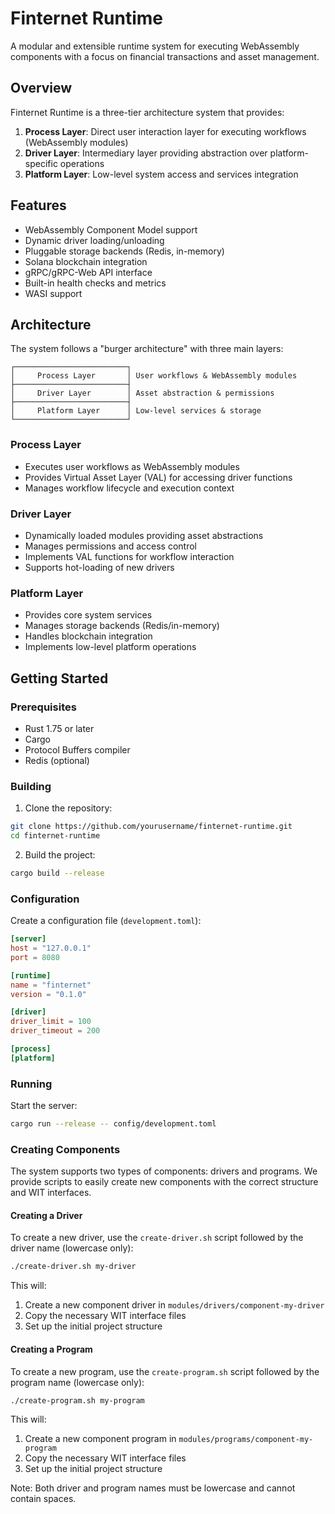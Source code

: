 # Finternet Runtime

A modular and extensible runtime system for executing WebAssembly components with a focus on financial transactions and asset management.

## Overview

Finternet Runtime is a three-tier architecture system that provides:

1. **Process Layer**: Direct user interaction layer for executing workflows (WebAssembly modules)
2. **Driver Layer**: Intermediary layer providing abstraction over platform-specific operations
3. **Platform Layer**: Low-level system access and services integration

## Features

- WebAssembly Component Model support
- Dynamic driver loading/unloading
- Pluggable storage backends (Redis, in-memory)
- Solana blockchain integration
- gRPC/gRPC-Web API interface
- Built-in health checks and metrics
- WASI support

## Architecture

The system follows a "burger architecture" with three main layers:

```
┌─────────────────────────┐
│     Process Layer       │ User workflows & WebAssembly modules
├─────────────────────────┤
│     Driver Layer        │ Asset abstraction & permissions
├─────────────────────────┤
│     Platform Layer      │ Low-level services & storage
└─────────────────────────┘
```

### Process Layer
- Executes user workflows as WebAssembly modules
- Provides Virtual Asset Layer (VAL) for accessing driver functions
- Manages workflow lifecycle and execution context

### Driver Layer
- Dynamically loaded modules providing asset abstractions
- Manages permissions and access control
- Implements VAL functions for workflow interaction
- Supports hot-loading of new drivers

### Platform Layer
- Provides core system services
- Manages storage backends (Redis/in-memory)
- Handles blockchain integration
- Implements low-level platform operations

## Getting Started

### Prerequisites

- Rust 1.75 or later
- Cargo
- Protocol Buffers compiler
- Redis (optional)

### Building

1. Clone the repository:
```bash
git clone https://github.com/yourusername/finternet-runtime.git
cd finternet-runtime
```

2. Build the project:
```bash
cargo build --release
```

### Configuration

Create a configuration file (`development.toml`):

```toml
[server]
host = "127.0.0.1"
port = 8080

[runtime]
name = "finternet"
version = "0.1.0"

[driver]
driver_limit = 100
driver_timeout = 200

[process]
[platform]
```

### Running

Start the server:

```bash
cargo run --release -- config/development.toml
```

### Creating Components

The system supports two types of components: drivers and programs. We provide scripts to easily create new components with the correct structure and WIT interfaces.

#### Creating a Driver

To create a new driver, use the `create-driver.sh` script followed by the driver name (lowercase only):

```bash
./create-driver.sh my-driver
```

This will:
1. Create a new component driver in `modules/drivers/component-my-driver`
2. Copy the necessary WIT interface files
3. Set up the initial project structure

#### Creating a Program

To create a new program, use the `create-program.sh` script followed by the program name (lowercase only):

```bash
./create-program.sh my-program
```

This will:
1. Create a new component program in `modules/programs/component-my-program`
2. Copy the necessary WIT interface files
3. Set up the initial project structure

Note: Both driver and program names must be lowercase and cannot contain spaces.
